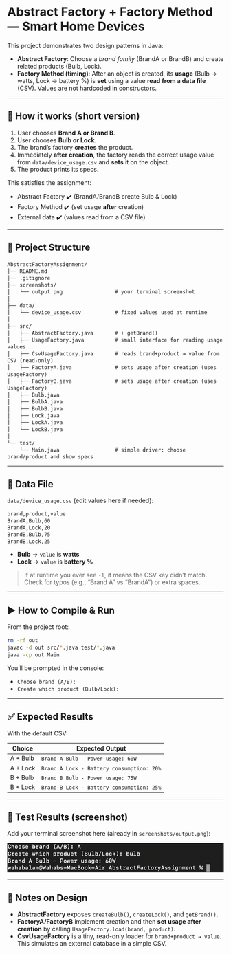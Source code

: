 # Abstract Factory + Factory Method — Smart Home Devices

This project demonstrates two design patterns in Java:

- **Abstract Factory**: Choose a *brand family* (BrandA or BrandB) and create related products (Bulb, Lock).
- **Factory Method (timing)**: After an object is created, its **usage** (Bulb → watts, Lock → battery %) is **set** using a value **read from a data file** (CSV). Values are not hardcoded in constructors.

---

## 🧠 How it works (short version)

1. User chooses **Brand A or Brand B**.
2. User chooses **Bulb or Lock**.
3. The brand’s factory **creates** the product.
4. Immediately **after creation**, the factory reads the correct usage value from `data/device_usage.csv` and **sets** it on the object.
5. The product prints its specs.

This satisfies the assignment:
- Abstract Factory ✔️ (BrandA/BrandB create Bulb & Lock)
- Factory Method ✔️ (set usage **after** creation)
- External data ✔️ (values read from a CSV file)

---

## 📂 Project Structure

```
AbstractFactoryAssignment/
│── README.md
│── .gitignore
│── screenshots/
│   └── output.png                 # your terminal screenshot
│
├── data/
│   └── device_usage.csv           # fixed values used at runtime
│
├── src/
│   ├── AbstractFactory.java       # + getBrand()
│   ├── UsageFactory.java          # small interface for reading usage values
│   ├── CsvUsageFactory.java       # reads brand+product → value from CSV (read-only)
│   ├── FactoryA.java              # sets usage after creation (uses UsageFactory)
│   ├── FactoryB.java              # sets usage after creation (uses UsageFactory)
│   ├── Bulb.java
│   ├── BulbA.java
│   ├── BulbB.java
│   ├── Lock.java
│   ├── LockA.java
│   └── LockB.java
│
└── test/
    └── Main.java                  # simple driver: choose brand/product and show specs
```

---

## 📁 Data File

`data/device_usage.csv` (edit values here if needed):

```
brand,product,value
BrandA,Bulb,60
BrandA,Lock,20
BrandB,Bulb,75
BrandB,Lock,25
```
- **Bulb** → `value` is **watts**
- **Lock** → `value` is **battery %**

> If at runtime you ever see `-1`, it means the CSV key didn’t match. Check for typos (e.g., “Brand A” vs “BrandA”) or extra spaces.

---

## ▶️ How to Compile & Run

From the project root:

```bash
rm -rf out
javac -d out src/*.java test/*.java
java -cp out Main
```

You’ll be prompted in the console:
- `Choose brand (A/B):`
- `Create which product (Bulb/Lock):`

---

## ✅ Expected Results

With the default CSV:

| Choice            | Expected Output                                |
|-------------------|-------------------------------------------------|
| A + Bulb          | `Brand A Bulb - Power usage: 60W`              |
| A + Lock          | `Brand A Lock - Battery consumption: 20%`      |
| B + Bulb          | `Brand B Bulb - Power usage: 75W`              |
| B + Lock          | `Brand B Lock - Battery consumption: 25%`      |

---

## 🧪 Test Results (screenshot)

Add your terminal screenshot here (already in `screenshots/output.png`):

![Test Output](screenshots/output.png)

---

## 📝 Notes on Design

- **AbstractFactory** exposes `createBulb()`, `createLock()`, and `getBrand()`.
- **FactoryA/FactoryB** implement creation and then **set usage after creation** by calling `UsageFactory.load(brand, product)`.
- **CsvUsageFactory** is a tiny, read-only loader for `brand+product → value`. This simulates an external database in a simple CSV.

